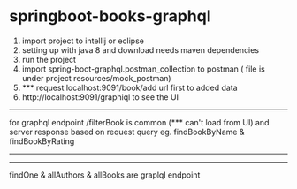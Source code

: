 # springboot-books-graphql

1. import project to intellij or eclipse
2. setting up with java 8 and download needs maven dependencies 
3. run the project
4. import spring-boot-graphql.postman_collection to postman ( file is under project resources/mock_postman)
5. *** request localhost:9091/book/add url first to added data
6. http://localhost:9091/graphiql to see the UI
******************
for graphql endpoint /filterBook is common (*** can't load from UI)
and server response based on request query
eg.  findBookByName & findBookByRating
******************
***************
findOne & allAuthors & allBooks are graplql endpoint
